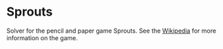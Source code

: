 Sprouts
=======

Solver for the pencil and paper game Sprouts. See the [Wikipedia](http://en.wikipedia.org/wiki/Sprouts_(game)) for more information on the game.
